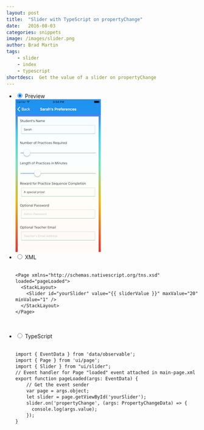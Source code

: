 ```yaml
---
layout: post
title:  "Slider with TypeScript on propertyChange"
date:   2016-08-03
categories: snippets
image: /images/slider.png
author: Brad Martin
tags: 
    - slider
    - index
    - typescript
shortdesc: 	Get the value of a slider on propertyChange
---
```

<ul class="tabs clearfix">
  <li>
    <input type="radio" name="tabs" id="tab1" checked />
    <label for="tab1">Preview</label>
    <div id="tab-content1" class="tab-content">
        <img src="/images/slider.png">
    </div>
  </li> 
  <li>
    <input type="radio" name="tabs" id="tab3" />
    <label for="tab3">XML</label>
    <div id="tab-content3" class="tab-content">
      <pre class="language-html">
        <code>
&#x3C;Page xmlns=&#x22;http://schemas.nativescript.org/tns.xsd&#x22; loaded=&#x22;pageLoaded&#x22;&#x3E;
  &#x3C;StackLayout&#x3E;
    &#x3C;Slider id=&#x22;yourSlider&#x22; value=&#x22;{{ sliderValue }}&#x22; maxValue=&#x22;20&#x22; minValue=&#x22;1&#x22; /&#x3E;
  &#x3C;/StackLayout&#x3E;
&#x3C;/Page&#x3E;	
		</code>
  </pre>
</div>
</li>  
<li>
    <input type="radio" name="tabs" id="tab2" />
    <label for="tab2">TypeScript</label>
    <div id="tab-content2" class="tab-content">
      <pre class="language-javascript">
        <code>
import { EventData } from 'data/observable';
import { Page } from 'ui/page';
import { Slider } from "ui/slider";
// Event handler for Page "loaded" event attached in main-page.xml
export function pageLoaded(args: EventData) {
    // Get the event sender
    var page = <Page>args.object;
  	let slider = <Slider>page.getViewById('yourSlider');
 	slider.on('propertyChange', (args: PropertyChangeData) => {
      console.log(args.value);
    });
}	
		</code>
  </pre>
</div>
</li>

</ul>
